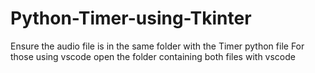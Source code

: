 # Python-Timer-using-Tkinter

Ensure the audio file is in the same folder with the Timer python file
For those using vscode open the folder containing both files with vscode 
